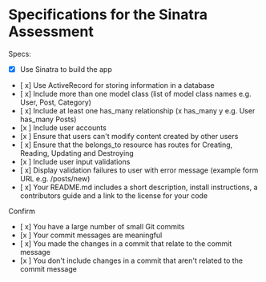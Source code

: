 # Specifications for the Sinatra Assessment

Specs:
- [x] Use Sinatra to build the app
- [ x] Use ActiveRecord for storing information in a database
- [ x] Include more than one model class (list of model class names e.g. User, Post, Category)
- [ x] Include at least one has_many relationship (x has_many y e.g. User has_many Posts)
- [x ] Include user accounts
- [x ] Ensure that users can't modify content created by other users
- [ x] Ensure that the belongs_to resource has routes for Creating, Reading, Updating and Destroying
- [x ] Include user input validations
- [ x] Display validation failures to user with error message (example form URL e.g. /posts/new)
- [ x] Your README.md includes a short description, install instructions, a contributors guide and a link to the license for your code

Confirm
- [ x] You have a large number of small Git commits
- [x ] Your commit messages are meaningful
- [ x] You made the changes in a commit that relate to the commit message
- [x ] You don't include changes in a commit that aren't related to the commit message
